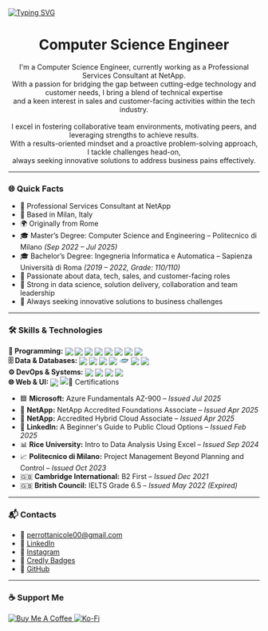 <a href="https://git.io/typing-svg">
  <img src="https://readme-typing-svg.demolab.com?font=Fira+Code&size=32&duration=3500&pause=1000&color=C084FC&vCenter=true&width=900&height=45&lines=Hey+there%2C+I'm+Nicole.+Welcome+to+my+profile!" alt="Typing SVG" />
</a>

<h1 align="center">Computer Science Engineer</h1>

<p align="center">
  I'm a Computer Science Engineer, currently working as a Professional Services Consultant at NetApp. <br>
  With a passion for bridging the gap between cutting-edge technology and customer needs, I bring a blend of technical expertise <br>
  and a keen interest in sales and customer-facing activities within the tech industry.
  <br><br>
  I excel in fostering collaborative team environments, motivating peers, and leveraging strengths to achieve results. <br>
  With a results-oriented mindset and a proactive problem-solving approach, I tackle challenges head-on, <br>
  always seeking innovative solutions to address business pains effectively.
</p>

---

### 🌐 Quick Facts

- 💼 Professional Services Consultant at NetApp  
- 📍 Based in Milan, Italy  
- 🌍 Originally from Rome  
- 🎓 Master’s Degree: Computer Science and Engineering – Politecnico di Milano *(Sep 2022 – Jul 2025)*  
- 🎓 Bachelor’s Degree: Ingegneria Informatica e Automatica – Sapienza Università di Roma *(2019 – 2022, Grade: 110/110)* 
- 💬 Passionate about data, tech, sales, and customer-facing roles  
- 🤝 Strong in data science, solution delivery, collaboration and team leadership  
- 🚀 Always seeking innovative solutions to business challenges  

---

### 🛠️ Skills & Technologies

<div align="left">
  <strong>🧠 Programming:</strong>
  <img src="https://raw.githubusercontent.com/danielcranney/readme-generator/main/public/icons/skills/python-colored.svg" width="20" style="vertical-align: middle;" />
  <img src="https://raw.githubusercontent.com/danielcranney/readme-generator/main/public/icons/skills/c-colored.svg" width="20" style="vertical-align: middle;" />
  <img src="https://raw.githubusercontent.com/danielcranney/readme-generator/main/public/icons/skills/cplusplus-colored.svg" width="20" style="vertical-align: middle;" />
  <img src="https://raw.githubusercontent.com/danielcranney/readme-generator/main/public/icons/skills/java-colored.svg" width="20" style="vertical-align: middle;" />
  <img src="https://cdn.brandfetch.io/idjTXE6-rQ/w/400/h/400/theme/dark/icon.jpeg" width="20" style="vertical-align: middle;" />
  <img src="https://raw.githubusercontent.com/danielcranney/readme-generator/main/public/icons/skills/javascript-colored.svg" width="20" style="vertical-align: middle;" />
  <img src="https://raw.githubusercontent.com/danielcranney/readme-generator/main/public/icons/skills/php-colored.svg" width="20" style="vertical-align: middle;" />
  <img src="https://i.pinimg.com/736x/25/a8/5d/25a85d9e5057430d82273a3c75e73014.jpg" width="20" style="vertical-align: middle;" />
</div>

<div align="left">
  <strong>🗄️ Data & Databases:</strong>
  <img src="https://raw.githubusercontent.com/danielcranney/readme-generator/main/public/icons/skills/postgresql-colored.svg" width="20" style="vertical-align: middle;" />
  <img src="https://raw.githubusercontent.com/danielcranney/readme-generator/main/public/icons/skills/mysql-colored.svg" width="20" style="vertical-align: middle;" />
  <img src="https://raw.githubusercontent.com/danielcranney/readme-generator/main/public/icons/skills/mongodb-colored.svg" width="20" style="vertical-align: middle;" />
  <img src="https://upload.wikimedia.org/wikipedia/commons/thumb/e/e5/Neo4j-logo_color.png/640px-Neo4j-logo_color.png" width="20" style="vertical-align: middle;" />
  <img src="https://raw.githubusercontent.com/devicons/devicon/master/icons/cassandra/cassandra-original.svg" width="20" style="vertical-align: middle;" />
  <img src="https://upload.wikimedia.org/wikipedia/commons/f/f3/Apache_Spark_logo.svg" width="20" style="vertical-align: middle;" />
  <img src="https://www.vectorlogo.zone/logos/elastic/elastic-icon.svg" width="20" style="vertical-align: middle;" />
</div>

<div align="left">
  <strong>⚙️ DevOps & Systems:</strong>
  <img src="https://raw.githubusercontent.com/danielcranney/readme-generator/main/public/icons/skills/docker-colored.svg" width="20" style="vertical-align: middle;" />
  <img src="https://raw.githubusercontent.com/danielcranney/readme-generator/main/public/icons/skills/github-colored.svg" width="20" style="vertical-align: middle;" />
  <img src="https://raw.githubusercontent.com/danielcranney/readme-generator/main/public/icons/skills/linux-colored.svg" width="20" style="vertical-align: middle;" />
  <img src="https://raw.githubusercontent.com/danielcranney/readme-generator/main/public/icons/skills/gnubash.svg" width="20" style="vertical-align: middle;" />
</div>

<div align="left">
  <strong>🌐 Web & UI:</strong>
  <img src="https://raw.githubusercontent.com/danielcranney/readme-generator/main/public/icons/skills/html5-colored.svg" width="20" style="vertical-align: middle;" />
  <img src="https://raw.githubusercontent.com/danielcranney/readme-generator/main/public/icons/skills/css3-colored.svg" width="20" st


### 📜 Certifications

- 🟦 **Microsoft:** Azure Fundamentals AZ-900 – *Issued Jul 2025*  
- 💾 **NetApp:** NetApp Accredited Foundations Associate – *Issued Apr 2025*  
- 💾 **NetApp:** Accredited Hybrid Cloud Associate – *Issued Apr 2025*  
- 📘 **LinkedIn:** A Beginner's Guide to Public Cloud Options – *Issued Feb 2025*  
- 📊 **Rice University:** Intro to Data Analysis Using Excel – *Issued Sep 2024*  
- 📈 **Politecnico di Milano:** Project Management Beyond Planning and Control – *Issued Oct 2023*  
- 🇬🇧 **Cambridge International:** B2 First – *Issued Dec 2021*  
- 🇬🇧 **British Council:** IELTS Grade 6.5 – *Issued May 2022 (Expired)*  

---

### 📬 Contacts

- 📧 [perrottanicole00@gmail.com](mailto:perrottanicole00@gmail.com)
- 💼 [LinkedIn](https://www.linkedin.com/in/nicole-perrotta-117693201/)
- 📸 [Instagram](https://www.instagram.com/nicole_perrotta7/)  
- 🏅 [Credly Badges](https://www.credly.com/users/nicole-perrotta.445990ef/)
- 🐙 [GitHub](https://github.com/NicolePerrotta)

---

### ☕ Support Me

<p>
  <a href="https://www.buymeacoffee.com/yourusername">
    <img src="https://cdn.buymeacoffee.com/buttons/v2/default-yellow.png" width="150" alt="Buy Me A Coffee" />
  </a>
  <a href="https://www.ko-fi.com/yourusername">
    <img src="https://storage.ko-fi.com/cdn/kofi2.png?v=3" width="150" alt="Ko-Fi" />
  </a>
</p>
